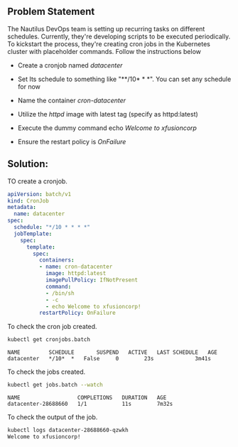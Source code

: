 ## Problem Statement

 The Nautilus DevOps team is setting up recurring tasks on different schedules. Currently, they're developing scripts to be executed periodically. To kickstart the process, they're creating cron jobs in the Kubernetes cluster with placeholder commands. Follow the instructions below

-  Create a cronjob named *datacenter*

-  Set Its schedule to something like "**/10* * *". You can set any schedule for now

-   Name the container *cron-datacenter*

-  Utilize the *httpd* image with latest tag (specify as httpd:latest)

-  Execute the dummy command echo *Welcome to xfusioncorp*

-  Ensure the restart policy is *OnFailure*

## Solution:

 TO create a cronjob.

```yaml
apiVersion: batch/v1
kind: CronJob
metadata:
  name: datacenter
spec:
  schedule: "*/10 * * * *"
  jobTemplate:
    spec:
      template:
        spec:
          containers:
          - name: cron-datacenter
            image: httpd:latest
            imagePullPolicy: IfNotPresent
            command:
            - /bin/sh
            - -c
            - echo Welcome to xfusioncorp!
          restartPolicy: OnFailure
```

 To check the cron job created.

```bash
kubectl get cronjobs.batch
```

```
NAME         SCHEDULE       SUSPEND   ACTIVE   LAST SCHEDULE   AGE
datacenter   */10*  *   False     0        23s             3m41s
```

 To check the jobs created.

```bash
kubectl get jobs.batch --watch
```

```
NAME                  COMPLETIONS   DURATION   AGE
datacenter-28688660   1/1           11s        7m32s
```

 To check the output of the job.

```bash
kubectl logs datacenter-28688660-qzwkh
Welcome to xfusioncorp!
```
